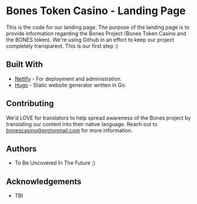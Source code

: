 # Bones Token Casino - Landing Page
This is the code for our landing page. The purpose of the landing page is to provide information regarding the Bones Project (Bones Token Casino and the BONES token). We're using Github in an effort to keep our project completely transparent. This is our first step :)

## Built With

* [Netlify](http://www.google.com) - For deployment and administration.
* [Hugo](http://www.google.com) - Static website generator written in Go.

## Contributing

We'd LOVE for translators to help spread awareness of the Bones project by translating our content into their native language. Reach out to bonescasino@protonmail.com for more information.

## Authors

* To Be Uncovered In The Future ;)

## Acknowledgements

* TBI
